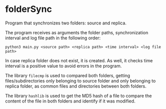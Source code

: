 # folderSync
Program that synchronizes two folders: source and replica.

The program receives as arguments the folder paths, synchronization interval and log file path in the following order:

`python3 main.py <source path> <replica path> <time interval> <log file path>`

In case replica folder does not exist, it is created. As well, it checks time interval is a positive value to avoid errors in the program.

The library `filecmp` is used to compared both folders, getting files/subdirectories only belonging to source folder and only belonging to replica folder, as common files and directories between both folders.

The library `hashlib` is used to get the MD5 hash of a file to compare the content of the file in both folders and identify if it was modified.